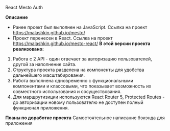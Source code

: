 React Mesto Auth

**Описание** 
- Ранее проект был выполнен на JavaScript. Ссылка на проект https://malashkin.github.io/mesto/
- Проект перенесен в React. Ссылка на проект https://malashkin.github.io/mesto-react/
**В этой версии проекта реализовано:**
1) Работа с 2 API - один отвечает за авторизацию пользователей, другой за наполнение сайта. 
2) Структура проекта разделена на компоненты для удобства дальнейшего масштабирования.
3) Работа выполнена одновременно с функциональными компонентами и классовыми, что показывает возможность их совместного использования и сосуществования.
4) Для маршрутизиции используются React Router 5, Protected Routes - до авторизации новому пользователю не доступен полный функционал приложения.

**Планы по доработке проекта**
Самостоятельное написание бэкэнда для приложения
